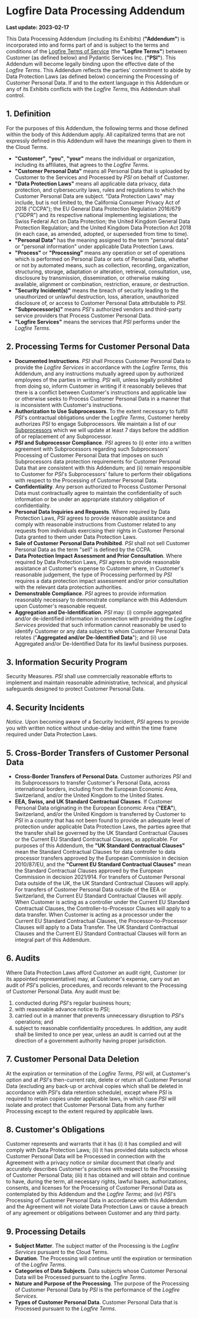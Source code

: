 # Logfire Data Processing Addendum

**Last update: 2023-02-17**

This Data Processing Addendum (including its Exhibits) (**"Addendum"**) is incorporated into and forms part of and is
subject to the terms and conditions of the [Logfire Terms of Service](terms_of_service.md) (the **"Logfire Terms"**)
between Customer (as defined below) and Pydantic Services Inc. (**"PSI"**). This Addendum will
become legally binding upon the effective date of the _Logfire Terms_. This Addendum reflects the parties' commitment to
abide by Data Protection Laws (as defined below) concerning the Processing of Customer Personal Data. If and to the
extent language in this Addendum or any of its Exhibits conflicts with the _Logfire Terms_, this Addendum shall control.

## 1. Definition

For the purposes of this Addendum, the following terms and those defined within the body of this Addendum apply. All
capitalized terms that are not expressly defined in this Addendum will have the meanings given to them in the Cloud
Terms.

* **"Customer"**, **"you"**, **"your"** means the individual or organization, including its affiliates, that
  agrees to the _Logfire Terms_.
* **"Customer Personal Data"** means all Personal Data that is uploaded by Customer to the Services and Processed by
  _PSI_ on behalf of Customer.
* **"Data Protection Laws"** means all applicable data privacy, data protection, and cybersecurity laws, rules and
  regulations to which the Customer Personal Data are subject. "Data Protection Laws" may include, but is not limited
  to, the California Consumer Privacy Act of 2018 ("CCPA"); the EU General Data Protection Regulation 2016/679
  ("GDPR") and its respective national implementing legislations; the Swiss Federal Act on Data Protection; the United
  Kingdom General Data Protection Regulation; and the United Kingdom Data Protection Act 2018 (in each case, as
  amended, adopted, or superseded from time to time).
* **"Personal Data"** has the meaning assigned to the term "personal data" or "personal information" under applicable
  Data Protection Laws.
* **"Process"** or **"Processing"** means any operation or set of operations which is performed on Personal Data or
  sets of Personal Data, whether or not by automated means, such as collection, recording, organization, structuring,
  storage, adaptation or alteration, retrieval, consultation, use, disclosure by transmission, dissemination, or
  otherwise making available, alignment or combination, restriction, erasure, or destruction.
* **"Security Incident(s)"** means the breach of security leading to the unauthorized or unlawful destruction, loss,
  alteration, unauthorized disclosure of, or access to Customer Personal Data attributable to _PSI_.
* **"Subprocessor(s)"** means _PSI_'s authorized vendors and third-party service providers that Process Customer
  Personal Data.
* **"Logfire Services"** means the services that _PSI_ performs under the _Logfire Terms_.

## 2. Processing Terms for Customer Personal Data

* **Documented Instructions**. _PSI_ shall Process Customer Personal Data to provide the
  _Logfire Services_ in accordance with the _Logfire Terms_, this Addendum, and any instructions mutually agreed upon by authorized
  employees of the parties in writing. _PSI_ will, unless legally prohibited from doing so, inform Customer in
  writing if it reasonably believes that there is a conflict between Customer's instructions and applicable law or
  otherwise seeks to Process Customer Personal Data in a manner that is inconsistent with Customer's instructions.
* **Authorization to Use Subprocessors**. To the extent necessary to fulfill _PSI_'s contractual
  obligations under the _Logfire Terms_, Customer hereby authorizes _PSI_ to engage Subprocessors. We maintain a list
  of our [Subprocessors](cloud_subprocessors.md) which we will update
  at least 7 days before the addition of or replacement of any Subprocessor.
* **_PSI_ and Subprocessor Compliance**. _PSI_ agrees to (i) enter into a written agreement with
  Subprocessors regarding such Subprocessors' Processing of Customer Personal Data that imposes on such Subprocessors
  data protection requirements for Customer Personal Data that are consistent with this Addendum; and (ii) remain
  responsible to Customer for _PSI_'s Subprocessors' failure to perform their obligations with respect to the
  Processing of Customer Personal Data.
* **Confidentiality**. Any person authorized to Process Customer Personal Data must contractually agree to
  maintain the confidentiality of such information or be under an appropriate statutory obligation of confidentiality.
* **Personal Data Inquiries and Requests**. Where required by Data Protection Laws, _PSI_ agrees to
  provide reasonable assistance and comply with reasonable instructions from Customer related to any requests from
  individuals exercising their rights in Customer Personal Data granted to them under Data Protection Laws.
* **Sale of Customer Personal Data Prohibited**. _PSI_ shall not sell Customer Personal Data as the term
  "sell" is defined by the CCPA.
* **Data Protection Impact Assessment and Prior Consultation**. Where required by Data Protection Laws,
  _PSI_ agrees to provide reasonable assistance at Customer's expense to Customer where, in Customer's reasonable
  judgement, the type of Processing performed by _PSI_ requires a data protection impact assessment and/or prior
  consultation with the relevant data protection authorities.
* **Demonstrable Compliance**. _PSI_ agrees to provide information reasonably necessary to demonstrate
  compliance with this Addendum upon Customer's reasonable request.
* **Aggregation and De-Identification**. _PSI_ may: (i) compile aggregated and/or de-identified
  information in connection with providing the _Logfire Services_ provided that such information cannot reasonably be
  used to identify Customer or any data subject to whom Customer Personal Data relates ("**Aggregated and/or
  De-Identified Data**"); and (ii) use Aggregated and/or De-Identified Data for its lawful business purposes.

## 3. Information Security Program

Security Measures. _PSI_ shall use commercially reasonable efforts to implement and maintain reasonable
administrative, technical, and physical safeguards designed to protect Customer Personal Data.

## 4. Security Incidents

_Notice_. Upon becoming aware of a Security Incident, _PSI_ agrees to provide you with written
notice without undue-delay and within the time frame required under Data Protection Laws.

## 5. Cross-Border Transfers of Customer Personal Data

* **Cross-Border Transfers of Personal Data**. Customer authorizes _PSI_ and its Subprocessors to
  transfer Customer's Personal Data, across international borders, including from the European Economic Area,
  Switzerland, and/or the United Kingdom to the United States.
* **EEA, Swiss, and UK Standard Contractual Clauses**. If Customer Personal Data originating in the European
  Economic Area (**"EEA"**), Switzerland, and/or the United Kingdom is transferred by Customer to _PSI_ in a
  country that has not been found to provide an adequate level of protection under applicable Data Protection Laws,
  the parties agree that the transfer shall be governed by the UK Standard Contractual Clauses or the
  Current EU Standard Contractual Clauses, as applicable. For
  purposes of this Addendum, the **"UK Standard Contractual Clauses"** mean the Standard Contractual Clauses for data
  controller to data processor transfers approved by the European Commission in decision 2010/87/EU, and the
  **"Current EU Standard Contractual Clauses"** mean the Standard Contractual Clauses approved by the European
  Commission in decision 2021/914. For transfers of Customer Personal Data outside of the UK, the UK Standard
  Contractual Clauses will apply. For transfers of Customer Personal Data outside of the EEA or Switzerland, the
  Current EU Standard Contractual Clauses will apply. When Customer is acting as a controller under the Current EU
  Standard Contractual Clauses, the Controller-to-Processor Clauses will apply to a data transfer. When Customer is
  acting as a processor under the Current EU Standard Contractual Clauses, the Processor-to-Processor Clauses will
  apply to a Data Transfer. The UK Standard Contractual Clauses and the Current EU Standard Contractual Clauses will
  form an integral part of this Addendum.

## 6. Audits

Where Data Protection Laws afford Customer an audit right, Customer (or its appointed representative) may, at Customer's
expense, carry out an audit of _PSI_'s policies, procedures, and records relevant to the Processing of Customer
Personal Data. Any audit must be:

1. conducted during _PSI_'s regular business hours;
2. with reasonable advance notice to _PSI_;
3. carried out in a manner that prevents unnecessary disruption to _PSI_'s operations; and
4. subject to reasonable confidentiality procedures. In addition, any audit shall be limited to once per year, unless
   an audit is carried out at the direction of a government authority having proper jurisdiction.

## 7. Customer Personal Data Deletion

At the expiration or termination of the _Logfire Terms_, _PSI_ will, at Customer's option and at _PSI_'s
then-current rate, delete or return all Customer Personal Data (excluding any back-up or archival copies which shall be
deleted in accordance with _PSI_'s data retention schedule), except where _PSI_ is required to retain copies
under applicable laws, in which case _PSI_ will isolate and protect that Customer Personal Data from any further
Processing except to the extent required by applicable laws.

## 8. Customer's Obligations

Customer represents and warrants that it has (i) it has complied and will comply with Data Protection Laws; (ii) it has
provided data subjects whose Customer Personal Data will be Processed in connection with the Agreement with a privacy
notice or similar document that clearly and accurately describes Customer's practices with respect to the Processing of
Customer Personal Data; (iii) it has obtained and will obtain and continue to have, during the term, all necessary
rights, lawful bases, authorizations, consents, and licenses for the Processing of Customer Personal Data as
contemplated by this Addendum and the _Logfire Terms_; and (iv) _PSI_'s Processing of Customer Personal Data in
accordance with this Addendum and the Agreement will not violate Data Protection Laws or cause a breach of any agreement
or obligations between Customer and any third party.

## 9. Processing Details

* **Subject Matter**. The subject matter of the Processing is the _Logfire Services_ pursuant to the Cloud Terms.
* **Duration**. The Processing will continue until the expiration or termination of the _Logfire Terms_.
* **Categories of Data Subjects**. Data subjects whose Customer Personal Data will be Processed pursuant to
  the _Logfire Terms_.
* **Nature and Purpose of the Processing**. The purpose of the Processing of Customer Personal Data by
  _PSI_ is the performance of the _Logfire Services_.
* **Types of Customer Personal Data**. Customer Personal Data that is Processed pursuant to the _Logfire Terms_.

